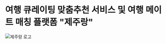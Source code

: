 ﻿# 여행 큐레이팅 맞춤추천 서비스 및 여행 메이트 매칭 플랫폼 "제주랑"
![제주랑 로고](https://github.com/ProjectTeam-Ultimatum/springboot/assets/159854114/b469af83-68d8-42ca-96e1-5d37214cc5e2)

